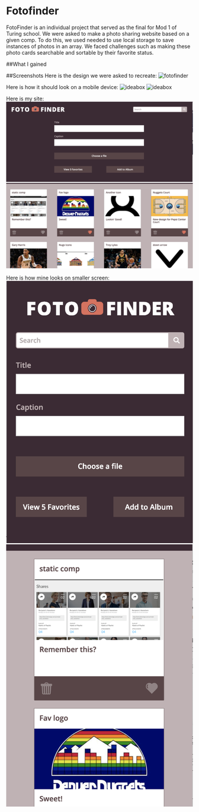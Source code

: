 # Fotofinder
FotoFinder is an individual project that served as the final for Mod 1 of Turing school. We were asked to make a photo sharing website based on a given comp. To do this, we used needed to use local storage to save instances of photos in an array. We faced challenges such as making these photo cards searchable and sortable by their favorite status.

##What I gained

##Screenshots
Here is the design we were asked to recreate:
![fotofinder](images/foto-comp.png)

Here is how it should look on a mobile device:
![ideabox](images/foto-comp-mobile1.png)
![ideabox](images/foto-comp-mobile2.png)

Here is my site:
![ideabox](images/my-site1.png)
![ideabox](images/my-site2.png)

Here is how mine looks on smaller screen:
![ideabox](images/my-site-mobile1.png)
![ideabox](images/my-site-mobile2.png)